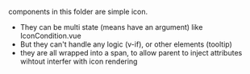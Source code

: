 components in this folder are simple icon.

* They can be multi state (means have an argument) like IconCondition.vue
* But they can't handle any logic (v-if), or other elements (tooltip)
* they are all wrapped into a span, to allow parent to inject attributes wihtout interfer with icon rendering
